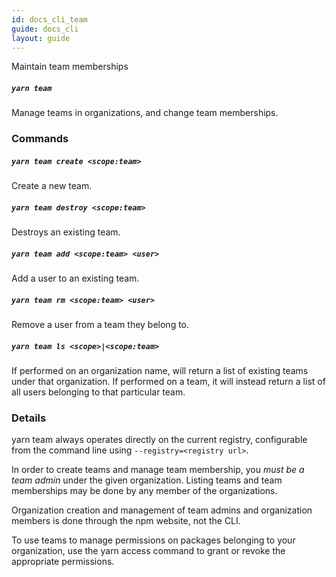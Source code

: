 ```yaml
---
id: docs_cli_team
guide: docs_cli
layout: guide
---
```


<p class="lead">Maintain team memberships</p>

##### `yarn team` <a class="toc" id="toc-yarn-team" href="#toc-yarn-team"></a>

Manage teams in organizations, and change team memberships. 

### Commands <a class="toc" id="toc-commands" href="#toc-commands"></a>

##### `yarn team create <scope:team>` <a class="toc" id="toc-yarn-team-create" href="#toc-yarn-team-create"></a>

Create a new team.

##### `yarn team destroy <scope:team>` <a class="toc" id="toc-yarn-team-destroy" href="#toc-yarn-team-destroy"></a>

Destroys an existing team.

##### `yarn team add <scope:team> <user>` <a class="toc" id="toc-yarn-team-add" href="#toc-yarn-team-add"></a>

Add a user to an existing team.

##### `yarn team rm <scope:team> <user>` <a class="toc" id="toc-yarn-team-rm" href="#toc-yarn-team-rm"></a>

Remove a user from a team they belong to.

##### `yarn team ls <scope>|<scope:team>` <a class="toc" id="toc-yarn-team-ls" href="#toc-yarn-team-ls"></a>

If performed on an organization name, will return a list of existing teams under that organization. If performed on a team, it will instead return a list of all users belonging to that particular team.

### Details <a class="toc" id="toc-yarn-team-details" href="#toc-yarn-team-details"></a>

yarn team always operates directly on the current registry, configurable from the command line using `--registry=<registry url>`.

In order to create teams and manage team membership, you _must be a team admin_ under the given organization. Listing teams and team memberships may be done by any member of the organizations.

Organization creation and management of team admins and organization members is done through the npm website, not the CLI.

To use teams to manage permissions on packages belonging to your organization, use the yarn access command to grant or revoke the appropriate permissions.
